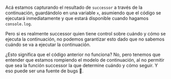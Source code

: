 Acá estamos capturando el resultado de `successor` a través de la continuación, guardándolo en una variable `x`, asumiendo que el código se ejecutará inmediatamente y que estará disponible cuando hagamos `console.log`.

Pero si es realmente successor quien tiene control sobre cuándo y cómo se ejecuta la continuación, no podemos garantizar esto dado que no sabemos cuándo se va a ejecutar la continuación.

¿Esto significa que el código anterior no funciona? No, pero tenemos que entender que estamos rompiendo el modelo de continuación, al no permitir que sea la función successor la que determine cuándo y cómo seguir. Y eso puede ser una fuente de bugs :bug:.